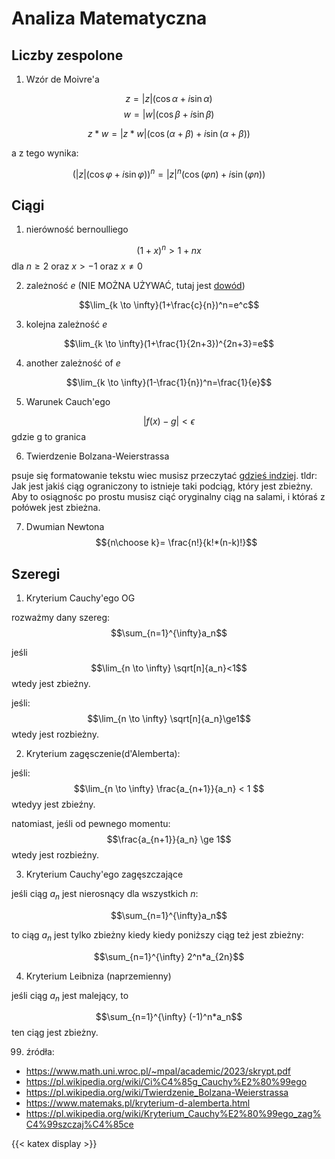# Analiza Matematyczna

## Liczby zespolone

1. Wzór de Moivre'a

$$ z=|z|(\cos\alpha +i \sin\alpha)$$
$$ w=|w|(\cos\beta +i \sin\beta)$$

$$ z * w = | z * w | ( \cos ( \alpha + \beta) + i \sin( \alpha + \beta))$$

a z tego wynika:

$$(|z|(\cos\varphi +i \sin\varphi))^n=|z|^n(\cos(\varphi n)+i \sin(\varphi n))$$


## Ciągi

1. nierówność bernoulliego

$$(1+x)^n>1+nx$$
dla $n\ge 2$ oraz $x>-1$ oraz $x\neq 0$

2. zależność $e$ (NIE MOŻNA UŻYWAĆ, tutaj jest [dowód](/docs/dowod_ex))

$$\lim_{k \to \infty}(1+\frac{c}{n})^n=e^c$$

3. kolejna zależność $e$

$$\lim_{k \to \infty}(1+\frac{1}{2n+3})^{2n+3}=e$$

4. another zależność of $e$
   
$$\lim_{k \to \infty}(1-\frac{1}{n})^n=\frac{1}{e}$$

5. Warunek Cauch'ego

$$|f(x)-g|< \epsilon $$
gdzie g to granica

6. Twierdzenie Bolzana-Weierstrassa

psuje się formatowanie tekstu wiec musisz przeczytać [gdzieś indziej](https://pl.wikipedia.org/wiki/Twierdzenie_Bolzana-Weierstrassa). tldr: Jak jest jakiś ciąg ograniczony to istnieje taki podciąg, który jest zbieżny. Aby to osiągnośc po prostu musisz ciąć oryginalny ciąg na salami, i któraś z połówek jest zbieżna.

7. Dwumian Newtona 
$${n\choose k}= \frac{n!}{k!*(n-k)!}$$

## Szeregi

1. Kryterium Cauchy'ego OG

rozważmy dany szereg:
$$\sum_{n=1}^{\infty}a_n$$

jeśli 
$$\lim_{n \to \infty} \sqrt[n]{a_n}<1$$
wtedy jest zbieżny.

jeśli:
$$\lim_{n \to \infty} \sqrt[n]{a_n}\ge1$$
wtedy jest rozbieżny.


2. Kryterium zagęsczenie(d'Alemberta):

jeśli:
$$\lim_{n \to \infty} \frac{a_{n+1}}{a_n} < 1 $$
wtedyy jest zbieźny.

natomiast, jeśli od pewnego momentu:
$$\frac{a_{n+1}}{a_n} \ge 1$$
wtedy jest rozbieźny.

3. Kryterium Cauchy'ego zagęszczające

jeśli ciąg $a_n$ jest nierosnący dla wszystkich $n$:

$$\sum_{n=1}^{\infty}a_n$$

to ciąg $a_n$ jest tylko zbieżny kiedy kiedy poniższy ciąg też jest zbieżny: 

$$\sum_{n=1}^{\infty} 2^n*a_{2n}$$

4. Kryterium Leibniza (naprzemienny)

jeśli ciąg $a_n$ jest malejący, to

$$\sum_{n=1}^{\infty} (-1)^n*a_n$$
ten ciąg jest zbieżny.

99.  źródła:
- <https://www.math.uni.wroc.pl/~mpal/academic/2023/skrypt.pdf>
- <https://pl.wikipedia.org/wiki/Ci%C4%85g_Cauchy%E2%80%99ego>
- <https://pl.wikipedia.org/wiki/Twierdzenie_Bolzana-Weierstrassa>
- <https://www.matemaks.pl/kryterium-d-alemberta.html>
- <https://pl.wikipedia.org/wiki/Kryterium_Cauchy%E2%80%99ego_zag%C4%99szczaj%C4%85ce>

{{< katex display >}}
